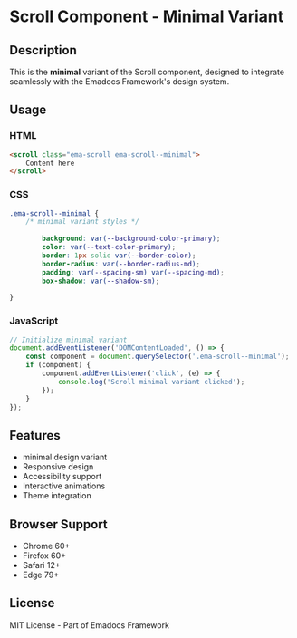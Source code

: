 # Scroll Component - Minimal Variant

## Description
This is the **minimal** variant of the Scroll component, designed to integrate seamlessly with the Emadocs Framework's design system.

## Usage

### HTML
```html
<scroll class="ema-scroll ema-scroll--minimal">
    Content here
</scroll>
```

### CSS
```css
.ema-scroll--minimal {
    /* minimal variant styles */
    
        background: var(--background-color-primary);
        color: var(--text-color-primary);
        border: 1px solid var(--border-color);
        border-radius: var(--border-radius-md);
        padding: var(--spacing-sm) var(--spacing-md);
        box-shadow: var(--shadow-sm);
    
}
```

### JavaScript
```javascript
// Initialize minimal variant
document.addEventListener('DOMContentLoaded', () => {
    const component = document.querySelector('.ema-scroll--minimal');
    if (component) {
        component.addEventListener('click', (e) => {
            console.log('Scroll minimal variant clicked');
        });
    }
});
```

## Features
- minimal design variant
- Responsive design
- Accessibility support
- Interactive animations
- Theme integration

## Browser Support
- Chrome 60+
- Firefox 60+
- Safari 12+
- Edge 79+

## License
MIT License - Part of Emadocs Framework
